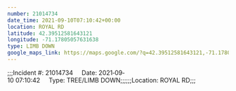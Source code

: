 ```yaml
---
number: 21014734
date_time: 2021-09-10T07:10:42+00:00
location: ROYAL RD
latitude: 42.39512581643121
longitude: -71.17805057631638
type: LIMB DOWN
google_maps_link: https://maps.google.com/?q=42.39512581643121,-71.17805057631638
---
```


;;;Incident #: 21014734     Date: 2021‐09‐10 07:10:42     Type: TREE/LIMB DOWN;;;;;;Location: ROYAL RD;;;
